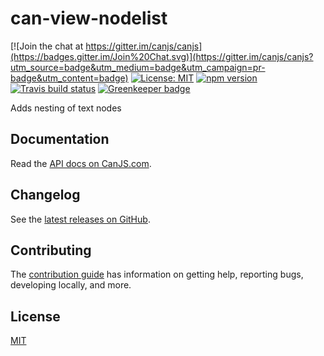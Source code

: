 # can-view-nodelist

[![Join the chat at https://gitter.im/canjs/canjs](https://badges.gitter.im/Join%20Chat.svg)](https://gitter.im/canjs/canjs?utm_source=badge&utm_medium=badge&utm_campaign=pr-badge&utm_content=badge)
[![License: MIT](https://img.shields.io/badge/license-MIT-blue.svg)](https://github.com/canjs/can-view-nodelist/blob/master/LICENSE.md)
[![npm version](https://badge.fury.io/js/can-view-nodelist.svg)](https://www.npmjs.com/package/can-view-nodelist)
[![Travis build status](https://travis-ci.org/canjs/can-view-nodelist.svg?branch=master)](https://travis-ci.org/canjs/can-view-nodelist)
[![Greenkeeper badge](https://badges.greenkeeper.io/canjs/can-view-nodelist.svg)](https://greenkeeper.io/)

Adds nesting of text nodes

## Documentation

Read the [API docs on CanJS.com](https://canjs.com/doc/can-view-nodelist.html).

## Changelog

See the [latest releases on GitHub](https://github.com/canjs/can-view-nodelist/releases).

## Contributing

The [contribution guide](https://github.com/canjs/can-view-nodelist/blob/master/CONTRIBUTING.md) has information on getting help, reporting bugs, developing locally, and more.

## License

[MIT](https://github.com/canjs/can-view-nodelist/blob/master/LICENSE.md)

